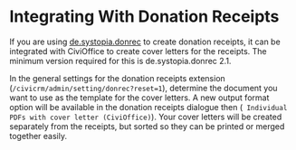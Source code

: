 # Integrating With Donation Receipts

If you are using [de.systopia.donrec](https://github.com/systopia/de.systopia.donrec) to create donation receipts, it can be integrated with CiviOffice to create cover letters for the receipts. The minimum version required for this is de.systopia.donrec 2.1.

In the general settings for the donation receipts extension (``/civicrm/admin/setting/donrec?reset=1``), determine the document you want to use as the template for the cover letters. A new output format option will be available in the donation receipts dialogue then (`` Individual PDFs with cover letter (CiviOffice)``). Your cover letters will be created separately from the receipts, but sorted so they can be printed or merged together easily. 

